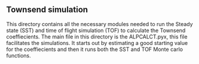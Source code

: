 
## Townsend simulation
This directory contains all the necessary modules needed to run the Steady state (SST) and time of flight simulation (TOF) to calculate the Townsend coeffiecients. The main file in this directory is the ALPCALCT.pyx, this file facilitates the simulations. It starts out by estimating a good starting value for the coeffiecients and then it runs both the SST and TOF Monte carlo functions. 
